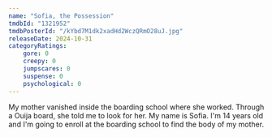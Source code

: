 ```yaml
---
name: "Sofia, the Possession"
tmdbId: "1321952"
tmdbPosterId: "/kYbd7M1dk2xadHd2WczQRmO28uJ.jpg"
releaseDate: 2024-10-31
categoryRatings:
    gore: 0
    creepy: 0
    jumpscares: 0
    suspense: 0
    psychological: 0
---
```

My mother vanished inside the boarding school where she worked. Through a Ouija board, she told me to look for her. My name is Sofia. I'm 14 years old and I'm going to enroll at the boarding school to find the body of my mother.
